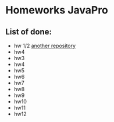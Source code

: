 # Homeworks JavaPro

## List of done:

- hw 1/2 [another repository](https://github.com/Sawfucii23/hillel-javapro-git-demo)
- hw4
- hw3
- hw4
- hw5
- hw6
- hw7
- hw8
- hw9 
- hw10
- hw11
- hw12